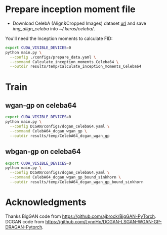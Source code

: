 # Prepare inception moment file
* Download CelebA (Align&Cropped Images) dataset [url](http://mmlab.ie.cuhk.edu.hk/projects/CelebA.html) and save *img_align_celeba* into *~/.keras/celeba/*.

You'll need the Inception moments to calculate FID:
```bash
export CUDA_VISIBLE_DEVICES=0
python main.py \
  --config ./configs/prepare_data.yaml \
  --command Calculate_inception_moments_Celeba64 \
  --outdir results/temp/Calculate_inception_moments_Celeba64
```
# Train
## wgan-gp on celeba64
```bash
export CUDA_VISIBLE_DEVICES=0
python main.py \
  --config DCGAN/configs/dcgan_celeba64.yaml \
  --command CelebA64_dcgan_wgan_gp \
  --outdir results/temp/CelebA64_dcgan_wgan_gp
```
## wbgan-gp on celeba64
```bash
export CUDA_VISIBLE_DEVICES=0
python main.py \
  --config DCGAN/configs/dcgan_celeba64.yaml \
  --command CelebA64_dcgan_wgan_gp_bound_sinkhorn \
  --outdir results/temp/CelebA64_dcgan_wgan_gp_bound_sinkhorn
```
# Acknowledgments
Thanks BigGAN code from https://github.com/ajbrock/BigGAN-PyTorch.
DCGAN code from https://github.com/LynnHo/DCGAN-LSGAN-WGAN-GP-DRAGAN-Pytorch.
